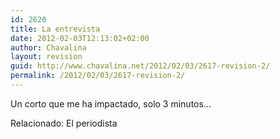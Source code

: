 ```yaml
---
id: 2620
title: La entrevista
date: 2012-02-03T12:13:02+02:00
author: Chavalina
layout: revision
guid: http://www.chavalina.net/2012/02/03/2617-revision-2/
permalink: /2012/02/03/2617-revision-2/
---
```

Un corto que me ha impactado, solo 3 minutos…



Relacionado: El periodista